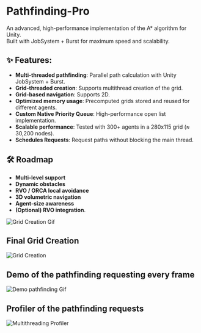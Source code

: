# Pathfinding-Pro
An advanced, high-performance implementation of the A* algorithm for Unity.  
Built with JobSystem + Burst for maximum speed and scalability.

## ✨ Features:

- **Multi-threaded pathfinding**: Parallel path calculation with Unity JobSystem + Burst.
- **Grid-threaded creation**: Supports multithread creation of the grid.
- **Grid-based navigation**: Supports 2D.
- **Optimized memory usage**: Precomputed grids stored and reused for different agents.
- **Custom Native Priority Queue**: High-performance open list implementation.
- **Scalable performance**: Tested with 300+ agents in a 280x115 grid (≈ 30,200 nodes).
- **Schedules Requests**: Request paths without blocking the main thread.

## 🛠️ Roadmap
- **Multi-level support**
- **Dynamic obstacles**
- **RVO / ORCA local avoidance**
- **3D volumetric navigation**
- **Agent-size awareness**
- **(Optional) RVO integration**.

![Grid Creation Gif](https://github.com/user-attachments/assets/296ac2ce-369f-43b0-93f3-bbb11243205a)

## Final Grid Creation
![Grid Creation](https://github.com/user-attachments/assets/1ca34e03-0c87-4646-8eb0-231a13a908ea)

## Demo of the pathfinding requesting every frame
![Demo pathfinding Gif](https://github.com/user-attachments/assets/c351143a-9db6-4a73-bd8f-a0ee960639d5)

## Profiler of the pathfinding requests
![Multithreading Profiler](https://github.com/user-attachments/assets/afb8c8e8-006e-4116-b54d-1150a5f61f1a)
